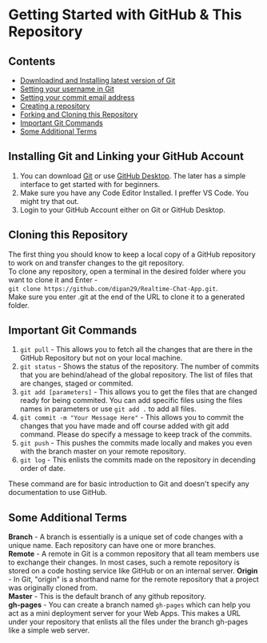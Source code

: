 # Getting Started with GitHub & This Repository

## Contents
- [Downloadind and Installing latest version of Git](https://git-scm.com/downloads)
- [Setting your username in Git](https://help.github.com/en/github/using-git/setting-your-username-in-git)
- [Setting your commit email address](https://bit.ly/39CUyem)
- [Creating a repository](https://help.github.com/en/github/getting-started-with-github/create-a-repo)
- [Forking and Cloning this Repository](https://help.github.com/en/github/getting-started-with-github/fork-a-repo)
- [Important Git Commands](https://dev.to/dhruv/essential-git-commands-every-developer-should-know-2fl)
- [Some Additional Terms](https://dzone.com/articles/top-20-git-commands-with-examples)

## Installing Git and Linking your GitHub Account
1. You can download [Git](https://git-scm.com/downloads) or use [GitHub Desktop](https://desktop.github.com/). The later has a simple interface to get started with for beginners.  
2. Make sure you have any Code Editor Installed. I preffer VS Code. You might try that out.
3. Login to your GitHub Account either on Git or GitHub Desktop.  

## Cloning this Repository
The first thing you should know to keep a local copy of a GitHub repository to work on and transfer changes to the git repository.  
To clone any repository, open a terminal in the desired folder where you want to clone it and Enter -  
``git clone https://github.com/dipan29/Realtime-Chat-App.git``.  
Make sure you enter .git at the end of the URL to clone it to a generated folder.  

## Important Git Commands
1. ``git pull`` - This allows you to fetch all the changes that are there in the GitHub Repository but not on your local machine.  
2. ``git status`` - Shows the status of the repository. The number of commits that you are behind/ahead of the global repository. The list of files that are changes, staged or commited.  
3. ``git add [parameters]`` - This allows you to get the files that are changed ready for being commited. You can add specific files using the files names in parameters or use ``git add .`` to add all files.  
4. ``git commit -m "Your Message Here"`` - This allows you to commit the changes that you have made and off course added with git add command. Please do specify a message to keep track of the commits.  
5. ``git push`` - This pushes the commits made locally and makes you even with the branch master on your remote repository.
6. ``git log`` - This enlists the commits made on the repository in decending order of date.  

These command are for basic introduction to Git and doesn't specify any documentation to use GitHub.

## Some Additional Terms
**Branch** - A branch is essentially is a unique set of code changes with a unique name. Each repository can have one or more branches.  
**Remote** - A remote in Git is a common repository that all team members use to exchange their changes. In most cases, such a remote repository is stored on a code hosting service like GitHub or on an internal server.
**Origin** - In Git, "origin" is a shorthand name for the remote repository that a project was originally cloned from.  
**Master** - This is the default branch of any github repository.  
**gh-pages** - You can create a branch named ``gh-pages`` which can help you act as a mini deployment server for your Web Apps. This makes a URL under your repository that enlists all the files under the branch gh-pages like a simple web server.  


